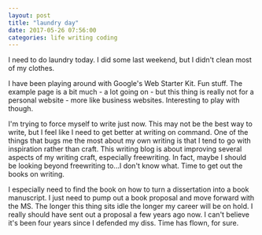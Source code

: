 ```yaml
---
layout: post
title: "laundry day"
date: 2017-05-26 07:56:00
categories: life writing coding
---
```


I need to do laundry today. I did some last weekend, but I didn't clean most of my clothes.

I have been playing around with Google's Web Starter Kit. Fun stuff. The example page is a bit much - a lot going on - but this thing is really not for a personal website - more like business websites. Interesting to play with though.

I'm trying to force myself to write just now. This may not be the best way to write, but I feel like I need to get better at writing on command. One of the things that bugs me the most about my own writing is that I tend to go with inspiration rather than craft. This writing blog is about improving several aspects of my writing craft, especially freewriting. In fact, maybe I should be looking beyond freewriting to...I don't know what. Time to get out the books on writing.

I especially need to find the book on how to turn a dissertation into a book manuscript. I just need to pump out a book proposal and move forward with the MS. The longer this thing sits idle the longer my career will be on hold. I really should have sent out a proposal a few years ago now. I can't believe it's been four years since I defended my diss. Time has flown, for sure.
